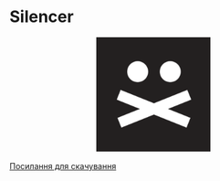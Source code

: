 # Silencer

 <a href="https://github.com/TalbotGooday/Silencer/blob/master/app/release/app-release.apk?raw=true"><p align="center"><img alt="flow" width="200" src="app/src/main/ic_launcher-playstore.png"></p></a>

[Посилання для скачування](https://github.com/TalbotGooday/Silencer/blob/master/app/release/app-release.apk?raw=true)
